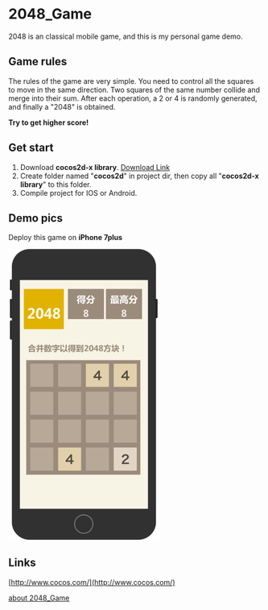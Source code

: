 # 2048_Game

2048 is an classical mobile game, and this is my personal game demo.



## Game rules

The rules of the game are very simple. You need to control all the squares to move in the same direction. Two squares of the same number collide and merge into their sum. After each operation, a 2 or 4 is randomly generated, and finally a "2048" is obtained. 

**Try to get higher score!**



##	Get start

1. Download **cocos2d-x library**. [Download Link](https://www.cocos.com/cocos2dx)
2. Create folder named "**cocos2d**" in project dir, then copy all "**cocos2d-x library**" to this folder.
3. Compile project for IOS or Android.



##	Demo pics

Deploy this game on **iPhone 7plus**

<img src="./demo.png" width="300" />



##	Links

[http://www.cocos.com/](http://www.cocos.com/)

[about 2048_Game](https://baike.baidu.com/item/2048/15432218?fr=aladdin)

